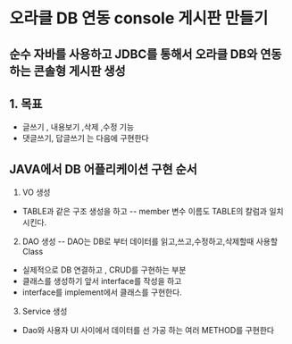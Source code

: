 # 오라클 DB 연동 console 게시판 만들기

## 순수 자바를 사용하고 JDBC를 통해서 오라클 DB와 연동하는 콘솔형 게시판 생성

## 1. 목표
*  글쓰기 , 내용보기 ,삭제 ,수정 기능
*  댓글쓰기, 답글쓰기 는 다음에 구현한다

## JAVA에서 DB 어플리케이션 구현 순서

1. VO 생성
- TABLE과 같은 구조 생성을 하고
-- member 변수 이름도 TABLE의 칼럼과 일치 시킨다.

2. DAO 생성
-- DAO는 DB로 부터 데이터를 읽고,쓰고,수정하고,삭제할때 사용할 
Class
- 실제적으로 DB 연결하고 , CRUD를 구현하는 부분
- 클래스를 생성하기 앞서 interface를 작성을 하고
- interface를 implement에서 클래스를 구현한다.

3. Service 생성
- Dao와 사용자 UI 사이에서 데이터를  선 가공 하는 여러 METHOD를 구현한다